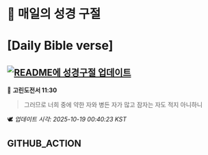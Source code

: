 # 🙏 매일의 성경 구절
# [Daily Bible verse]
## [![README에 성경구절 업데이트](https://github.com/DONGSUKA/first_test/actions/workflows/update-readme-bible.yml/badge.svg)](https://github.com/DONGSUKA/first_test/actions/workflows/update-readme-bible.yml)
<!-- START_BIBLE_VERSE -->
📖 **고린도전서 11:30**
> 그러므로 너희 중에 약한 자와 병든 자가 많고 잠자는 자도 적지 아니하니

🕊️ _업데이트 시각: 2025-10-19 00:40:23 KST_
  <!-- END_BIBLE_VERSE -->
## GITHUB_ACTION
